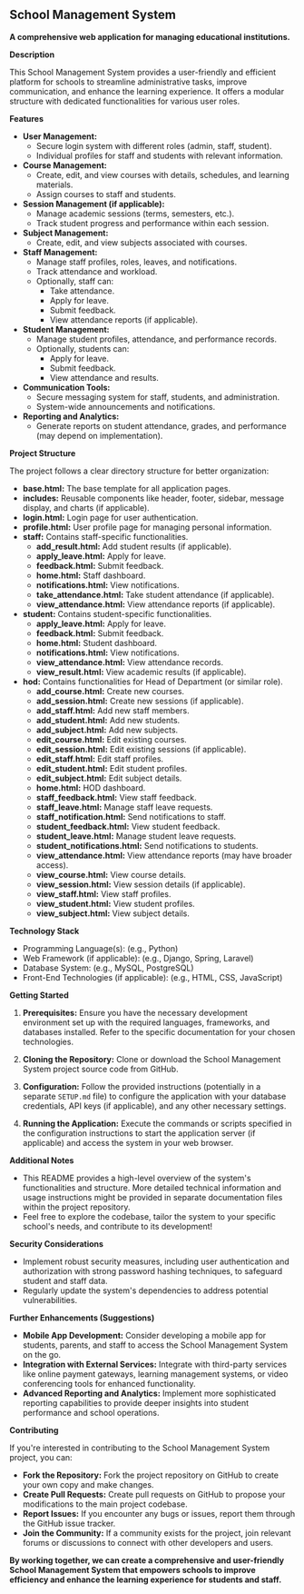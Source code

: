 ## School Management System

**A comprehensive web application for managing educational institutions.**

**Description**

This School Management System provides a user-friendly and efficient platform for schools to streamline administrative tasks, improve communication, and enhance the learning experience. It offers a modular structure with dedicated functionalities for various user roles.

**Features**

* **User Management:**
    * Secure login system with different roles (admin, staff, student).
    * Individual profiles for staff and students with relevant information.
* **Course Management:**
    * Create, edit, and view courses with details, schedules, and learning materials.
    * Assign courses to staff and students.
* **Session Management (if applicable):**
    * Manage academic sessions (terms, semesters, etc.).
    * Track student progress and performance within each session.
* **Subject Management:**
    * Create, edit, and view subjects associated with courses.
* **Staff Management:**
    * Manage staff profiles, roles, leaves, and notifications.
    * Track attendance and workload.
    * Optionally, staff can:
        * Take attendance.
        * Apply for leave.
        * Submit feedback.
        * View attendance reports (if applicable).
* **Student Management:**
    * Manage student profiles, attendance, and performance records.
    * Optionally, students can:
        * Apply for leave.
        * Submit feedback.
        * View attendance and results.
* **Communication Tools:**
    * Secure messaging system for staff, students, and administration.
    * System-wide announcements and notifications.
* **Reporting and Analytics:**
    * Generate reports on student attendance, grades, and performance (may depend on implementation).

**Project Structure**

The project follows a clear directory structure for better organization:

* **base.html:** The base template for all application pages.
* **includes:** Reusable components like header, footer, sidebar, message display, and charts (if applicable).
* **login.html:** Login page for user authentication.
* **profile.html:** User profile page for managing personal information.
* **staff:** Contains staff-specific functionalities.
    * **add_result.html:** Add student results (if applicable).
    * **apply_leave.html:** Apply for leave.
    * **feedback.html:** Submit feedback.
    * **home.html:** Staff dashboard.
    * **notifications.html:** View notifications.
    * **take_attendance.html:** Take student attendance (if applicable).
    * **view_attendance.html:** View attendance reports (if applicable).
* **student:** Contains student-specific functionalities.
    * **apply_leave.html:** Apply for leave.
    * **feedback.html:** Submit feedback.
    * **home.html:** Student dashboard.
    * **notifications.html:** View notifications.
    * **view_attendance.html:** View attendance records.
    * **view_result.html:** View academic results (if applicable).
* **hod:** Contains functionalities for Head of Department (or similar role).
    * **add_course.html:** Create new courses.
    * **add_session.html:** Create new sessions (if applicable).
    * **add_staff.html:** Add new staff members.
    * **add_student.html:** Add new students.
    * **add_subject.html:** Add new subjects.
    * **edit_course.html:** Edit existing courses.
    * **edit_session.html:** Edit existing sessions (if applicable).
    * **edit_staff.html:** Edit staff profiles.
    * **edit_student.html:** Edit student profiles.
    * **edit_subject.html:** Edit subject details.
    * **home.html:** HOD dashboard.
    * **staff_feedback.html:** View staff feedback.
    * **staff_leave.html:** Manage staff leave requests.
    * **staff_notification.html:** Send notifications to staff.
    * **student_feedback.html:** View student feedback.
    * **student_leave.html:** Manage student leave requests.
    * **student_notifications.html:** Send notifications to students.
    * **view_attendance.html:** View attendance reports (may have broader access).
    * **view_course.html:** View course details.
    * **view_session.html:** View session details (if applicable).
    * **view_staff.html:** View staff profiles.
    * **view_student.html:** View student profiles.
    * **view_subject.html:** View subject details.

**Technology Stack**
* Programming Language(s): (e.g., Python)
* Web Framework (if applicable): (e.g., Django, Spring, Laravel)
* Database System: (e.g., MySQL, PostgreSQL)
* Front-End Technologies (if applicable): (e.g., HTML, CSS, JavaScript)

**Getting Started**

1. **Prerequisites:** Ensure you have the necessary development environment set up with the required languages, frameworks, and databases installed. Refer to the specific documentation for your chosen technologies.

2. **Cloning the Repository:** Clone or download the School Management System project source code from GitHub.

3. **Configuration:** Follow the provided instructions (potentially in a separate `SETUP.md` file) to configure the application with your database credentials, API keys (if applicable), and any other necessary settings.

4. **Running the Application:** Execute the commands or scripts specified in the configuration instructions to start the application server (if applicable) and access the system in your web browser.

**Additional Notes**

* This README provides a high-level overview of the system's functionalities and structure. More detailed technical information and usage instructions might be provided in separate documentation files within the project repository.
* Feel free to explore the codebase, tailor the system to your specific school's needs, and contribute to its development!

**Security Considerations**

* Implement robust security measures, including user authentication and authorization with strong password hashing techniques, to safeguard student and staff data.
* Regularly update the system's dependencies to address potential vulnerabilities.

**Further Enhancements (Suggestions)**

* **Mobile App Development:** Consider developing a mobile app for students, parents, and staff to access the School Management System on the go.
* **Integration with External Services:** Integrate with third-party services like online payment gateways, learning management systems, or video conferencing tools for enhanced functionality.
* **Advanced Reporting and Analytics:** Implement more sophisticated reporting capabilities to provide deeper insights into student performance and school operations.

**Contributing**

If you're interested in contributing to the School Management System project, you can:

* **Fork the Repository:** Fork the project repository on GitHub to create your own copy and make changes.
* **Create Pull Requests:** Create pull requests on GitHub to propose your modifications to the main project codebase.
* **Report Issues:** If you encounter any bugs or issues, report them through the GitHub issue tracker.
* **Join the Community:** If a community exists for the project, join relevant forums or discussions to connect with other developers and users.

**By working together, we can create a comprehensive and user-friendly School Management System that empowers schools to improve efficiency and enhance the learning experience for students and staff.**
